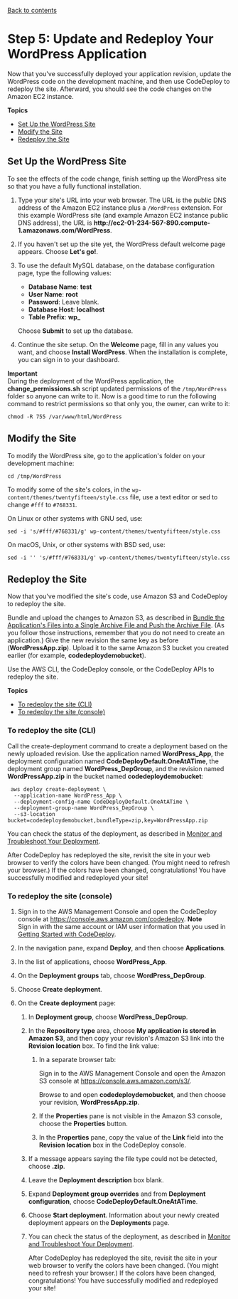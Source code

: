 [Back to contents](index.md)

# Step 5: Update and Redeploy Your WordPress Application<a name="tutorials-wordpress-update-and-redeploy-application"></a>

Now that you've successfully deployed your application revision, update the WordPress code on the development machine, and then use CodeDeploy to redeploy the site\. Afterward, you should see the code changes on the Amazon EC2 instance\.

**Topics**
+ [Set Up the WordPress Site](#tutorials-wordpress-update-and-redeploy-application-configure-and-install)
+ [Modify the Site](#tutorials-wordpress-update-and-redeploy-application-modify-code)
+ [Redeploy the Site](#tutorials-wordpress-update-and-redeploy-application-deploy-updates)

## Set Up the WordPress Site<a name="tutorials-wordpress-update-and-redeploy-application-configure-and-install"></a>

To see the effects of the code change, finish setting up the WordPress site so that you have a fully functional installation\.

1. Type your site's URL into your web browser\. The URL is the public DNS address of the Amazon EC2 instance plus a `/WordPress` extension\. For this example WordPress site \(and example Amazon EC2 instance public DNS address\), the URL is **http://ec2\-01\-234\-567\-890\.compute\-1\.amazonaws\.com/WordPress**\.

1. If you haven't set up the site yet, the WordPress default welcome page appears\. Choose **Let's go\!**\.

1. To use the default MySQL database, on the database configuration page, type the following values:
   + **Database Name**: **test**
   + **User Name**: **root**
   + **Password**: Leave blank\.
   + **Database Host**: **localhost**
   + **Table Prefix**: **wp\_**

   Choose **Submit** to set up the database\.

1. Continue the site setup\. On the **Welcome** page, fill in any values you want, and choose **Install WordPress**\. When the installation is complete, you can sign in to your dashboard\.

**Important**  
 During the deployment of the WordPress application, the **change\_permissions\.sh** script updated permissions of the `/tmp/WordPress` folder so anyone can write to it\. Now is a good time to run the following command to restrict permissions so that only you, the owner, can write to it:  

```
chmod -R 755 /var/www/html/WordPress
```

## Modify the Site<a name="tutorials-wordpress-update-and-redeploy-application-modify-code"></a>

To modify the WordPress site, go to the application's folder on your development machine:

```
cd /tmp/WordPress
```

To modify some of the site's colors, in the `wp-content/themes/twentyfifteen/style.css` file, use a text editor or sed to change `#fff` to `#768331`\. 

On Linux or other systems with GNU sed, use:

```
sed -i 's/#fff/#768331/g' wp-content/themes/twentyfifteen/style.css
```

On macOS, Unix, or other systems with BSD sed, use:

```
sed -i '' 's/#fff/#768331/g' wp-content/themes/twentyfifteen/style.css
```

## Redeploy the Site<a name="tutorials-wordpress-update-and-redeploy-application-deploy-updates"></a>

Now that you've modified the site's code, use Amazon S3 and CodeDeploy to redeploy the site\.

Bundle and upload the changes to Amazon S3, as described in [Bundle the Application's Files into a Single Archive File and Push the Archive File](tutorials-wordpress-upload-application.md#tutorials-wordpress-upload-application-bundle-and-push-archive)\. \(As you follow those instructions, remember that you do not need to create an application\.\) Give the new revision the same key as before \(**WordPressApp\.zip**\)\. Upload it to the same Amazon S3 bucket you created earlier \(for example, **codedeploydemobucket**\)\.

Use the AWS CLI, the CodeDeploy console, or the CodeDeploy APIs to redeploy the site\.

**Topics**
+ [To redeploy the site \(CLI\)](#tutorials-wordpress-update-and-redeploy-application-deploy-updates-cli)
+ [To redeploy the site \(console\)](#tutorials-wordpress-update-and-redeploy-application-deploy-updates-console)

### To redeploy the site \(CLI\)<a name="tutorials-wordpress-update-and-redeploy-application-deploy-updates-cli"></a>

Call the create\-deployment command to create a deployment based on the newly uploaded revision\. Use the application named **WordPress\_App**, the deployment configuration named **CodeDeployDefault\.OneAtATime**, the deployment group named **WordPress\_DepGroup**, and the revision named **WordPressApp\.zip** in the bucket named **codedeploydemobucket**:

```
 aws deploy create-deployment \
  --application-name WordPress_App \
  --deployment-config-name CodeDeployDefault.OneAtATime \
  --deployment-group-name WordPress_DepGroup \  
  --s3-location bucket=codedeploydemobucket,bundleType=zip,key=WordPressApp.zip
```

You can check the status of the deployment, as described in [Monitor and Troubleshoot Your Deployment](tutorials-wordpress-deploy-application.md#tutorials-wordpress-deploy-application-monitor)\.

After CodeDeploy has redeployed the site, revisit the site in your web browser to verify the colors have been changed\. \(You might need to refresh your browser\.\) If the colors have been changed, congratulations\! You have successfully modified and redeployed your site\!

### To redeploy the site \(console\)<a name="tutorials-wordpress-update-and-redeploy-application-deploy-updates-console"></a>

1. Sign in to the AWS Management Console and open the CodeDeploy console at [https://console\.aws\.amazon\.com/codedeploy](https://console.aws.amazon.com/codedeploy)\.
**Note**  
Sign in with the same account or IAM user information that you used in [Getting Started with CodeDeploy](getting-started-codedeploy.md)\.

1. In the navigation pane, expand **Deploy**, and then choose **Applications**\.

1. In the list of applications, choose **WordPress\_App**\.

1. On the **Deployment groups** tab, choose **WordPress\_DepGroup**\.

1. Choose **Create deployment**\. 

1. On the **Create deployment** page:

   1. In **Deployment group**, choose **WordPress\_DepGroup**\.

   1. In the **Repository type** area, choose **My application is stored in Amazon S3**, and then copy your revision's Amazon S3 link into the **Revision location** box\. To find the link value: 

      1. In a separate browser tab:

         Sign in to the AWS Management Console and open the Amazon S3 console at [https://console\.aws\.amazon\.com/s3/](https://console.aws.amazon.com/s3/)\.

          Browse to and open **codedeploydemobucket**, and then choose your revision, **WordPressApp\.zip**\. 

      1.  If the **Properties** pane is not visible in the Amazon S3 console, choose the **Properties** button\. 

      1.  In the **Properties** pane, copy the value of the **Link** field into the **Revision location** box in the CodeDeploy console\. 

   1. If a message appears saying the file type could not be detected, choose **\.zip**\. 

   1. Leave the **Deployment description** box blank\.

   1. Expand **Deployment group overrides** and from **Deployment configuration**, choose **CodeDeployDefault\.OneAtATime**\.

   1. Choose **Start deployment**\. Information about your newly created deployment appears on the **Deployments** page\.

   1. You can check the status of the deployment, as described in [Monitor and Troubleshoot Your Deployment](tutorials-wordpress-deploy-application.md#tutorials-wordpress-deploy-application-monitor)\.

      After CodeDeploy has redeployed the site, revisit the site in your web browser to verify the colors have been changed\. \(You might need to refresh your browser\.\) If the colors have been changed, congratulations\! You have successfully modified and redeployed your site\!